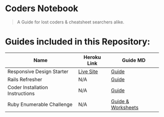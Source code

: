 # Coders Notebook
> A Guide for lost coders & cheatsheet searchers alike.

# Guides included in this Repository:

| Name | Heroku Link | Guide MD |
| --- | --- | --- |
| Responsive Design Starter | [Live Site](https://responsive-design-experiment.herokuapp.com/) | [Guide](https://github.com/BlaineAndersonDev/coders-handbook/blob/master/responsive_design_starter.md) |
| Rails Refresher | N/A | [Guide](https://github.com/BlaineAndersonDev/coders-handbook/blob/master/rails_refresher.md) |
| Coder Installation Instructions | N/A | [Guide](https://github.com/BlaineAndersonDev/coders-handbook/blob/master/coder_installation_instructions.md) |
| Ruby Enumerable Challenge | N/A | [Guide & Worksheets](https://github.com/BlaineAndersonDev/coders-handbook/blob/master/ruby_enumerable_challenge.md) |
